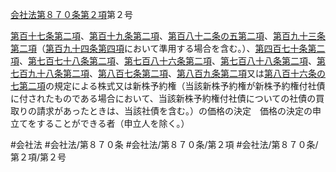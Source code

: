 [会社法第８７０条第２項](会社法＿＿＿＿第８７０条第２項)第２号

[第百十七条第二項](会社法＿＿＿＿第１１７条第２項)、[第百十九条第二項](会社法＿＿＿＿第１１９条第２項)、[第百八十二条の五第二項](会社法＿＿＿＿第１８２条の５第２項)、[第百九十三条第二項](会社法＿＿＿＿第１９３条第２項)（[第百九十四条第四項](会社法＿＿＿＿第１９４条第４項)において準用する場合を含む。）、[第四百七十条第二項](会社法＿＿＿＿第４７０条第２項)、[第七百七十八条第二項](会社法＿＿＿＿第７７８条第２項)、[第七百八十六条第二項](会社法＿＿＿＿第７８６条第２項)、[第七百八十八条第二項](会社法＿＿＿＿第７８８条第２項)、[第七百九十八条第二項](会社法＿＿＿＿第７９８条第２項)、[第八百七条第二項](会社法＿＿＿＿第８０７条第２項)、[第八百九条第二項](会社法＿＿＿＿第８０９条第２項)又は[第八百十六条の七第二項](会社法＿＿＿＿第８１６条の７第２項)の規定による株式又は新株予約権（当該新株予約権が新株予約権付社債に付されたものである場合において、当該新株予約権付社債についての社債の買取りの請求があったときは、当該社債を含む。）の価格の決定　価格の決定の申立てをすることができる者（申立人を除く。）


#会社法
#会社法/第８７０条
#会社法/第８７０条/第２項
#会社法/第８７０条/第２項/第２号
